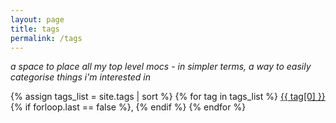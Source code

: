 ```yaml
---
layout: page
title: tags
permalink: /tags
---
```

*a space to place all my top level mocs - in simpler terms, a way to easily categorise things i'm interested in*

<div class="topics">
{% assign tags_list = site.tags | sort %}
{% for tag in tags_list %}
  <a href="{{ site.baseurl }}/tags/{{ tag[0] | slugify }}/">{{ tag[0] }}</a>{% if forloop.last == false %}, {% endif %}
{% endfor %}
</div>